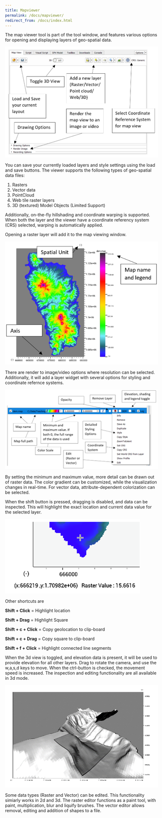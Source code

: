 ```yaml
---
title: Mapviewer
permalink: /docs/mapviewer/
redirect_from: /docs/index.html
---
```


The map viewer tool is part of the tool window, and features various options for opening and displaying layers of geo-spatial data.

![Mapview Tool](/assets/img/explain_mapviewtool.png)

You can save your currently loaded layers and style settings using the load and save buttons. 
The viewer supports the following types of geo-spatial data files:

1. Rasters
2. Vector data
3. PointCloud
4. Web tile raster layers
5. 3D (textured) Model Objects (Limited Support)

Additionally, on-the-fly hillshading and coordinate warping is supported.
When both the layer and the viewer have a coordinate referency system (CRS) selected, 
warping is automatically applied.

Opening a raster layer will add it to the map viewing window.

![Mapview](/assets/img/explain_mapviewer.png)

There are render to image/video options where resolution can be selected.
Additionally, it will add a layer widget with several options for styling and coordinate refernce systems.

![Mapview](/assets/img/explain_mapviewtoolitem.png)

By setting the minimum and maximum value, more detail can be drawn out of raster data.
The color gradient can be customized, while the visualization changes in real-time.
For vector data, attribute-dependent colorization can be selected.

When the shift button is pressed, dragging is disabled, and data can be inspected. 
This will highlight the exact location and current data value for the selected layer.

![Mapview](/assets/img/explain_inspect.png)

Other shortcuts are

**Shift + Click** = Highlight location

**Shift + Drag** = Highlight Square

**Shift + c + Click** = Copy geolocation to clip-board

**Shift + c + Drag** = Copy square to clip-board

**Shift + f + Click** = Highlight connected line segments


When the 3d view is toggled, and elevation data is present, it will be used to provide elevation for all other layers. 
Drag to rotate the camera, and use the w,a,s,d keys to move. When the ctrl-button is checked, 
the movement speed is increased. 
The inspection and editing functionality are all available in 3d mode.

![Mapview](/assets/img/explain_mapview3d.png)

Some data types (Raster and Vector) can be edited. This functionality simiarly works in 2d and 3d.
The raster editor functions as a paint tool, with paint, multiplication, blur and liquify brushes.
The vector editor allows removal, editing and addition of shapes to a file.


